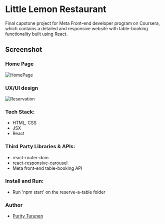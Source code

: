 # Little Lemon Restaurant

Final capstone project for Meta Front-end developer program on Coursera, which contains a detailed and responsive website with table-booking functionality built using React.

## Screenshot

### Home Page

![HomePage](https://github.com/TurunenP/Coursera_Little-Lemon-restaurant/assets/43337898/f7eb7e4b-c3fb-4bf6-ad07-1ccb08170a36)


### UX/UI design

![Reservation](https://github.com/TurunenP/Coursera_Little-Lemon-restaurant/assets/43337898/d0e0ef99-d820-433d-bf8a-f514b8e6e448)

### Tech Stack:

- HTML, CSS
- JSX
- React

### Third Party Libraries & APIs:

- react-router-dom
- react-responsive-carousel
- Meta front-end table-booking API

### Install and Run:

- Run 'npm start' on the reserve-a-table folder

### Author

- [Purity Turunen](https://github.com/TurunenP)
